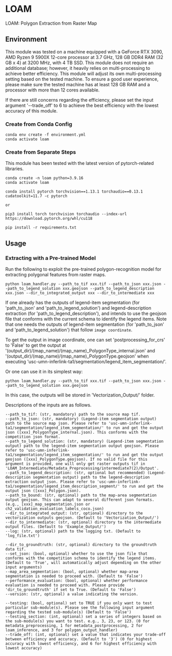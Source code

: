 # LOAM

LOAM: Polygon Extraction from Raster Map


## Environment

This module was tested on a machine equipped with a GeForce RTX 3090, AMD Ryzen 9 5900X 12-core processor at 3.7 GHz, 128 GB DDR4 RAM (32 GB x 4) at 3200 MHz, with 4 TB SSD. This module does not require an additional database; however, it heavily relies on multi-processing to achieve better efficiency. This module will adjust its own multi-processing setting based on the tested machine. To ensure a good user experience, please make sure the tested machine has at least 128 GB RAM and a processor with more than 12 cores available.

If there are still concerns regarding the efficiency, please set the input argument '--trade_off' to 6 to achieve the best efficiency with the lowest accuracy of this module.

### Create from Conda Config

```
conda env create -f environment.yml
conda activate loam
```

### Create from Separate Steps

This module has been tested with the latest version of pytorch-related libraries.

```
conda create -n loam python=3.9.16
conda activate loam

conda install pytorch torchvision==1.13.1 torchaudio==0.13.1 cudatoolkit=11.7 -c pytorch

or

pip3 install torch torchvision torchaudio --index-url https://download.pytorch.org/whl/cu118

pip install -r requirements.txt
```


## Usage

### Extracting with a Pre-trained Model

Run the following to exploit the pre-trained polygon-recognition model for extracting polygonal features from raster maps.

```
python loam_handler.py --path_to_tif xxx.tif --path_to_json xxx.json --path_to_legend_solution xxx.geojson --path_to_legend_description xxx.json --dir_to_integrated_output xxx --dir_to_intermediate xxx
```

If one already has the outputs of legend-item segmentation (for 'path_to_json' and 'path_to_legend_solution') and legend-description extraction (for 'path_to_legend_description'), and intends to use the geojson file that conforms with the current schema to identify the legend items. Note that one needs the outputs of legend-item segmentation (for 'path_to_json' and 'path_to_legend_solution') that follow `image coordinate`.

To get the output in image coordinate, one can set 'postprocessing_for_crs' to 'False' to get the output at '(output_dir)/(map_name)/(map_name)_PolygonType_internal.json' and '(output_dir)/(map_name)/(map_name)_PolygonType.geojson' when executing 'usc-umn-inferlink-ta1/segmentation/legend_item_segmentation/'.

Or one can use it in its simplest way:

```
python loam_handler.py --path_to_tif xxx.tif --path_to_json xxx.json --path_to_legend_solution xxx.geojson
```

In this case, the outputs will be stored in 'Vectorization_Output/' folder.


Descriptions of the inputs are as follows.

```
--path_to_tif: (str, mandatory) path to the source map tif.
--path_to_json: (str, mandatory) (Legend-item segmentation output) path to the source map json. Please refer to 'usc-umn-inferlink-ta1/segmentation/legend_item_segmentation/' to run and get the output json ([xxx]_PolygonType_internal.json). This conforms with the competition json format.
--path_to_legend_solution: (str, mandatory) (Legend-item segmentation output) path to the legend-item segmentation output geojson. Please refer to 'usc-umn-inferlink-ta1/segmentation/legend_item_segmentation/' to run and get the output geojson ([xxx]_PolygonType.geojson). If no valid file for this argument is provided, one will only get raster outputs tif in 'LOAM_Intermediate/Metadata_Preprocessing/intermediate7(2)/Output'.
--path_to_legend_description: (str, optional but recommended) (Legend-description segmentation output) path to the legend-description extraction output json. Please refer to 'usc-umn-inferlink-ta1/segmentation/legend_item_description_segment/' to run and get the output json ([xxx]_Polygon.json).
--path_to_bound: (str, optional) path to the map-area segmentation output geojson. This can adapt to several different json formats. (e.g., [xxx]_map_segmentation.json or ch2_validation_evaluation_labels_coco.json)
--dir_to_integrated_output: (str, optional) directory to the vectorization outputs geojson. (Default to 'Vectorization_Output/')
--dir_to_intermediate: (str, optional) directory to the intermediate output files. (Default to 'Example_Output/')
--log: (str, optional) path to the logging txt. (Default to 'log_file.txt')

--dir_to_groundtruth: (str, optional) directory to the groundtruth data tif.
--set_json: (bool, optional) whether to use the json file that conforms with the competition schema to identify the legend items. (Default to 'True', will automatically adjust depending on the other input arguments)
--map_area_segmentation: (bool, optional) whether map-area segmentation is needed to proceed with. (Default to 'False')
--performance_evaluation: (bool, optional) whether performance evaluation is needed to proceed with. Please provide 'dir_to_groundtruth' if set to True. (Default to 'False')
--version: (str, optional) a value indicating the version.

--testing: (bool, optional) set to TRUE if you only want to test particular sub-module(s). Please see the following input argument regarding the tested sub-module(s) (Default to 'False')
--testing_section: (int, optional) set a series of integers based on the sub-module(s) you want to test. e.g., 3, 23, or 123. (0 for metadata_preprocessing, 1 for metadata_postprocessing, 2 for loam_inference, and 3 for polygon_output_handler)
--trade_off: (int, optional) set a value that indicates your trade-off between efficiency and accuracy. (Default to '3') (0 for highest accuracy with lowest efficiency, and 6 for highest efficiency with lowest accuracy)
```

